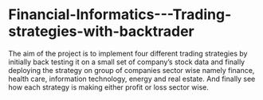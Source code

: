 # Financial-Informatics---Trading-strategies-with-backtrader

The aim of the project is to implement four different trading strategies by initially back testing it on a small set of company’s stock data and finally deploying the strategy on group of companies sector wise namely finance, health care, information technology, energy and real estate. And finally see how each strategy is making either profit or loss sector wise. 
